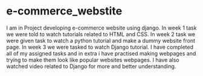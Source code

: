 # e-commerce_webstite
I am in Project developing e-commerce website using django.
In week 1 task we were told to watch tutorials related to HTML and CSS.
In week 2 task we were given task to watch a python tutorial and make a dummy website front page.
In week 3 we were tasked to watch Django tutorial. 
I have completed all of my assigned tasks and in extra i have practised making webpages and trying to make them look like popular websites webpages.
I have also watched video related to Django for more and better understanding.

